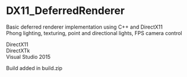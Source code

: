# DX11_DeferredRenderer  
  
Basic deferred renderer implementation using C++ and DirectX11  
Phong lighting, texturing, point and directional lights, FPS camera control  
  
DirectX11  
DirectXTk  
Visual Studio 2015  
  
Build added in build.zip  
